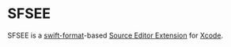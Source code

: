 # SFSEE

SFSEE is a [swift-format](https://github.com/apple/swift-format)-based [Source Editor Extension](https://developer.apple.com/documentation/xcodekit/creating_a_source_editor_extension) for [Xcode](https://developer.apple.com/xcode/).
